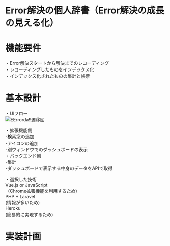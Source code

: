 # Error解決の個人辞書（Error解決の成長の見える化）

# 機能要件
・Error解決スタートから解決までのレコーディング<br>
・レコーディングしたものをインデックス化<br>
・インデックス化されたものの集計と帳票<br>



# 基本設計
・UIフロー<br>
![EErrorda!!遷移図](https://user-images.githubusercontent.com/75469934/151659827-e2321295-39ee-4975-b8de-6c29732a2783.jpeg) <br>


・拡張機能側<br>
-検索窓の追加<br>
-アイコンの追加<br>
-別ウィンドウでのダッシュボードの表示<br>
・バックエンド側<br>
-集計<br>
-ダッシュボードで表示する中身のデータをAPIで取得<br>

・選択した技術<br>
Vue.js or JavaScript <br>
（Chrome拡張機能を利用するため）<br>
PHP + Laravel <br>
(情報が多いため)<br>
Heroku <br>
(簡易的に実現するため)<br>




# 実装計画
